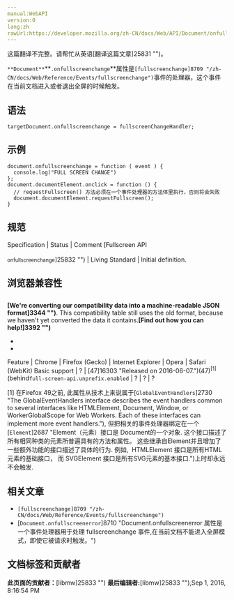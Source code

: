 ```yaml
---
manual:WebAPI
version:0
lang:zh
rawUrl:https://developer.mozilla.org/zh-CN/docs/Web/API/Document/onfullscreenchange
---
```




这篇翻译不完整。请帮忙从英语[翻译这篇文章]25831 "")。






`**Document**`**`.onfullscreenchange`**属性是`[fullscreenchange]8709 "/zh-CN/docs/Web/Reference/Events/fullscreenchange")`事件的处理器，这个事件在当前文档进入或者退出全屏的时候触发。


## 语法<a name="语法"></a>

```
targetDocument.onfullscreenchange = fullscreenChangeHandler;

```

## 示例<a name="示例"></a>

```
document.onfullscreenchange = function ( event ) { 
  console.log("FULL SCREEN CHANGE")
}; 
document.documentElement.onclick = function () {
  // requestFullscreen() 方法必须在一个事件处理器的方法体里执行，否则将会失败
  document.documentElement.requestFullscreen();
}
```

## 规范<a name="规范"></a>
Specification | Status | Comment 
[Fullscreen API<br></br><small>onfullscreenchange</small>]25832 "") | Living Standard | Initial definition. 


## 浏览器兼容性<a name="浏览器兼容性"></a>

## 

**[We&#39;re converting our compatibility data into a machine-readable JSON format]3344 "")**. This compatibility table still uses the old format, because we haven&#39;t yet converted the data it contains.**[Find out how you can help!]3392 "")**


* 
* 
Feature | Chrome | Firefox (Gecko) | Internet Explorer | Opera | Safari (WebKit) 
Basic support | ? | [47]16303 "Released on 2016-06-07.")(47)<sup>[1]</sup>(behind`full-screen-api.unprefix.enabled` | ? | ? | ? 



<a name="We're_converting_our_compatibility_data_into_a_machine-readable_JSON_format._This_compatibility_table_still_uses_the_old_format_because_we_haven't_yet_converted_the_data_it_contains._Find_out_how_you_can_help!_Desktop_Mobile"></a>


[1] 在Firefox 49之前, 此属性从技术上来说属于[`GlobalEventHandlers`]2730 "The GlobalEventHandlers interface describes the event handlers common to several interfaces like HTMLElement, Document, Window, or WorkerGlobalScope for Web Workers. Each of these interfaces can implement more event handlers."), 但把相关的事件处理器绑定在一个[`Element`]2687 "Element（元素）接口是 Document的一个对象. 这个接口描述了所有相同种类的元素所普遍具有的方法和属性。 这些继承自Element并且增加了一些额外功能的接口描述了具体的行为. 例如,  HTMLElement 接口是所有HTML元素的基础接口， 而 SVGElement 接口是所有SVG元素的基本接口.")上时却永远不会触发.


## 相关文章<a name="相关文章"></a>

* `[fullscreenchange]8709 "/zh-CN/docs/Web/Reference/Events/fullscreenchange")`
* [`Document.onfullscreenerror`]8710 "Document.onfullscreenerror 属性是一个事件处理器用于处理 fullscreenchange 事件,在当前文档不能进入全屏模式，即使它被请求时触发。")



## 文档标签和贡献者
**此页面的贡献者：**[libmw]25833 "")
**最后编辑者:**[libmw]25833 ""),<time>Sep 1, 2016, 8:16:54 PM</time>


